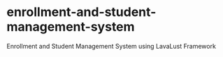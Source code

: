 # enrollment-and-student-management-system
Enrollment and Student Management System using LavaLust Framework
